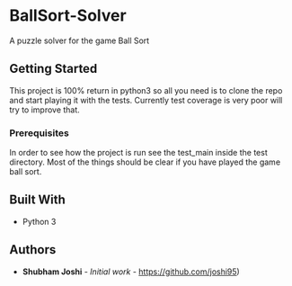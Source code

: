 # BallSort-Solver
A puzzle solver for the game Ball Sort

## Getting Started

This project is 100% return in python3 so all you need is to clone the repo and start playing it with the tests. 
Currently test coverage is very poor will try to improve that.

### Prerequisites

In order to see how the project is run see the test_main inside the test directory. Most of the things should be clear if you have played the game ball sort.

## Built With

* Python 3

## Authors

* **Shubham Joshi** - *Initial work* - https://github.com/joshi95)
